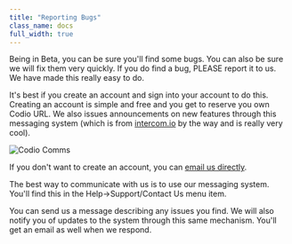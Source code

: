 ```yaml
---
title: "Reporting Bugs"
class_name: docs
full_width: true
---
```


Being in Beta, you can be sure you'll find some bugs. You can also be sure we will fix them very quickly. If you do find a bug, PLEASE report it to us. We have made this really easy to do.

It's best if you create an account and sign into your account to do this. Creating an account is simple and free and you get to reserve you own Codio URL. We also issues announcements on new features through this messaging system (which is from [intercom.io](http://intercom.io) by the way and is really very cool).

![Codio Comms](/img/docs/intercom.png)

If you don't want to create an account, you can [email us directly](mailto:ee8711023afa04b80a6b921ddb3939c1171e0f62@incoming.intercom.io).

The best way to communicate with us is to use our messaging system. You'll find this in the Help->Support/Contact Us menu item. 

You can send us a message describing any issues you find. We will also notify you of updates to the system through this same mechanism. You'll get an email as well when we respond.
